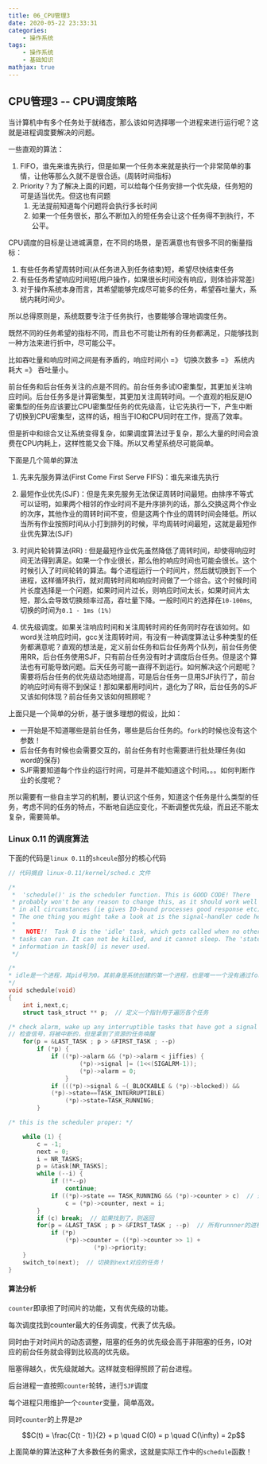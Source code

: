 ```yaml
---
title: 06_CPU管理3
date: 2020-05-22 23:33:31
categories:
	- 操作系统
tags:
	- 操作系统
	- 基础知识
mathjax: true
---
```


## CPU管理3 -- CPU调度策略

当计算机中有多个任务处于就绪态，那么该如何选择哪一个进程来进行运行呢？这就是进程调度要解决的问题。

一些直观的算法：

1. FIFO，谁先来谁先执行，但是如果一个任务本来就是执行一个非常简单的事情，让他等那么久就不是很合适。(周转时间指标)
2. Priority？为了解决上面的问题，可以给每个任务安排一个优先级，任务短的可是适当优先。但这也有问题
   1. 无法提前知道每个问题将会执行多长时间
   2. 如果一个任务很长，那么不断加入的短任务会让这个任务得不到执行，不公平。



CPU调度的目标是让进城满意，在不同的场景，是否满意也有很多不同的衡量指标：

1. 有些任务希望周转时间(从任务进入到任务结束)短，希望尽快结束任务
2. 有些任务希望响应时间短(用户操作，如果很长时间没有响应，则体验非常差)
3. 对于操作系统本身而言，其希望能够完成尽可能多的任务，希望吞吐量大，系统内耗时间少。

所以总得原则是，系统既要专注于任务执行，也要能够合理地调度任务。



既然不同的任务希望的指标不同，而且也不可能让所有的任务都满足，只能够找到一种方法来进行折中，尽可能公平。

比如吞吐量和响应时间之间是有矛盾的，响应时间小 =》 切换次数多 =》 系统内耗大  =》 吞吐量小。

前台任务和后台任务关注的点是不同的。前台任务多试IO密集型，其更加关注响应时间。后台任务多是计算密集型，其更加关注周转时间。一个直观的相反是IO密集型的任务应该要比CPU密集型任务的优先级高，让它先执行一下，产生中断了切换到CPU密集型，这样的话，相当于IO和CPU同时在工作，提高了效率。

但是折中和综合又让系统变得复杂，如果调度算法过于复杂，那么大量的时间会浪费在CPU内耗上，这样性能又会下降。所以又希望系统尽可能简单。

下面是几个简单的算法

1. 先来先服务算法(First Come First Serve FIFS)：谁先来谁先执行
2. 最短作业优先(SJF)：但是先来先服务无法保证周转时间最短。由排序不等式可以证明，如果两个相邻的作业时间不是升序排列的话，那么交换这两个作业的次序，其他作业的周转时间不变，但是这两个作业的周转时间会降低。所以当所有作业按照时间从小打到排列的时候，平均周转时间最短，这就是最短作业优先算法(SJF)

3. 时间片轮转算法(RR) : 但是最短作业优先虽然降低了周转时间，却使得响应时间无法得到满足。如果一个作业很长，那么他的响应时间也可能会很长。这个时候引入了时间轮转的算法。每个进程运行一个时间片，然后就切换到下一个进程，这样循环执行，就对周转时间和响应时间做了一个综合。这个时候时间片长度选择是一个问题，如果时间片过长，则响应时间太长，如果时间片太短，那么会导致切换频率过高，吞吐量下降。一般时间片的选择在`10-100ms`, 切换的时间为`0.1 - 1ms (1%)`
4. 优先级调度。如果关注响应时间和关注周转时间的任务同时存在该如何。如word关注响应时间，gcc关注周转时间，有没有一种调度算法让多种类型的任务都满意呢？直观的想法是，定义前台任务和后台任务两个队列，前台任务使用RR，后台任务使用SJF，只有前台任务没有时才调度后台任务。但是这个算法也有可能导致问题。后天任务可能一直得不到运行。如何解决这个问题呢？需要将后台任务的优先级动态地提高，可是后台任务一旦用SJF执行了，前台的响应时间有得不到保证！那如果都用时间片，退化为了RR，后台任务的SJF又该如何体现？前台任务又该如何照顾呢？

上面只是一个简单的分析，基于很多理想的假设，比如：

- 一开始是不知道哪些是前台任务，哪些是后台任务的。`fork`的时候也没有这个参数！
- 后台任务有时候也会需要交互的，前台任务有时也需要进行批处理任务(如word的保存)
- SJF需要知道每个作业的运行时间，可是并不能知道这个时间。。。如何判断作业的长度呢？

所以需要有一些自主学习的机制，要认识这个任务，知道这个任务是什么类型的任务，考虑不同的任务的特点，不断地自适应变化，不断调整优先级，而且还不能太复杂，需要简单。



### Linux 0.11 的调度算法

下面的代码是`linux 0.11`的`shceule`部分的核心代码

```c
// 代码摘自 linux-0.11/kernel/sched.c 文件

/*
 *  'schedule()' is the scheduler function. This is GOOD CODE! There
 * probably won't be any reason to change this, as it should work well
 * in all circumstances (ie gives IO-bound processes good response etc).
 * The one thing you might take a look at is the signal-handler code here.
 *
 *   NOTE!!  Task 0 is the 'idle' task, which gets called when no other
 * tasks can run. It can not be killed, and it cannot sleep. The 'state'
 * information in task[0] is never used.
 */

/*
* idle是一个进程，其pid号为0。其前身是系统创建的第一个进程，也是唯一一个没有通过fork()产生的进程。
*/
void schedule(void)
{
	int i,next,c;
	struct task_struct ** p;  // 定义一个指针用于遍历各个任务

/* check alarm, wake up any interruptible tasks that have got a signal */
// 检查信号，将被中断的，但是拿到了资源的任务唤醒
	for(p = &LAST_TASK ; p > &FIRST_TASK ; --p)
		if (*p) {
			if ((*p)->alarm && (*p)->alarm < jiffies) {
					(*p)->signal |= (1<<(SIGALRM-1));
					(*p)->alarm = 0;
				}
			if (((*p)->signal & ~(_BLOCKABLE & (*p)->blocked)) &&
			(*p)->state==TASK_INTERRUPTIBLE)
				(*p)->state=TASK_RUNNING;
		}

/* this is the scheduler proper: */

	while (1) {
		c = -1;
		next = 0;
		i = NR_TASKS;
		p = &task[NR_TASKS];
		while (--i) {
			if (!*--p)
				continue;
			if ((*p)->state == TASK_RUNNING && (*p)->counter > c)  // 遍历所有处于running状态的进程，并找到counter最大那个
				c = (*p)->counter, next = i;
		}
		if (c) break;  // 如果找到了，则返回
		for(p = &LAST_TASK ; p > &FIRST_TASK ; --p)  // 所有runnner的进程的时间片都用完了，则将所有任务的时间片重置，运行的任务置为初始时间片，阻塞的任务除2加上初始时间片
			if (*p)
				(*p)->counter = ((*p)->counter >> 1) +
						(*p)->priority;
	}
	switch_to(next);  // 切换到next对应的任务！
}
```

#### 算法分析

`counter`即承担了时间片的功能，又有优先级的功能。

每次调度找到counter最大的任务调度，代表了优先级。

同时由于对时间片的动态调整，阻塞的任务的优先级会高于非阻塞的任务，IO对应的前台任务就会得到比较高的优先级。

阻塞得越久，优先级就越大。这样就变相得照顾了前台进程。

后台进程一直按照`counter`轮转，进行`SJF`调度

每个进程只用维护一个`counter`变量，简单高效。

同时`counter`的上界是`2P`

$$C(t) = \frac{C(t - 1)}{2} + p  \quad  C(0) = p \quad C(\infty) = 2p$$

上面简单的算法这种了大多数任务的需求，这就是实际工作中的`schedule`函数！